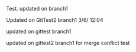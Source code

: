 Test.
updated on branch1

Updated on GitTest2 branch1 3/6/ 12:04

updated on gittest branch1

updated on gittest2 branch1 for merge conflict test
